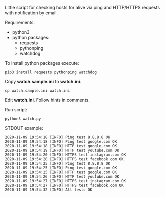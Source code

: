 Little script for checking hosts for alive via ping and HTTP/HTTPS requests with notification by email.

Requirements: 
   * python3
   * python packages: 
     * requests 
     * pythonping
     * watchdog
       
To install python packages execute:
```
pip3 install requests pythonping watchdog
```

Copy **watch.sample.ini** to **watch.ini**.
```
cp watch.sample.ini watch.ini
```

Edit **watch.ini**. Follow hints in comments.

Run script:
```
python3 watch.py
```

STDOUT example:
```
2020-11-09 19:54:18 [INFO] Ping test 8.8.8.8 OK
2020-11-09 19:54:18 [INFO] Ping test google.com OK
2020-11-09 19:54:18 [INFO] HTTP test google.com OK
2020-11-09 19:54:19 [INFO] HTTP test youtube.com OK
2020-11-09 19:54:20 [INFO] HTTPS test instagram.com OK
2020-11-09 19:54:20 [INFO] HTTPS test facebook.com OK
2020-11-09 19:54:25 [INFO] Ping test 8.8.8.8 OK
2020-11-09 19:54:25 [INFO] Ping test google.com OK
2020-11-09 19:54:25 [INFO] HTTP test google.com OK
2020-11-09 19:54:26 [INFO] HTTP test youtube.com OK
2020-11-09 19:54:27 [INFO] HTTPS test instagram.com OK
2020-11-09 19:54:27 [INFO] HTTPS test facebook.com OK
2020-11-09 19:54:32 [INFO] All tests OK
```